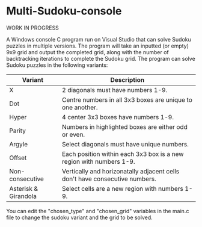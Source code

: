 # Multi-Sudoku-console
WORK IN PROGRESS

A Windows console C program run on Visual Studio that can solve Sudoku puzzles in multiple versions. The program will take an inputted (or empty) 9x9 grid and output the completed grid, along with the number of backtracking iterations to complete the Sudoku grid. The program can solve Sudoku puzzles in the following variants:

| Variant | Description |
| - | - |
| X | 2 diagonals must have numbers 1-9. |
| Dot | Centre numbers in all 3x3 boxes are unique to one another. |
| Hyper | 4 center 3x3 boxes have numbers 1-9. |
| Parity | Numbers in highlighted boxes are either odd or even. |
| Argyle | Select diagonals must have unique numbers. |
| Offset | Each position within each 3x3 box is a new region with numbers 1-9. |
| Non-consecutive | Vertically and horizonatally adjacent cells don't have consecutive numbers. | 
| Asterisk & Girandola | Select cells are a new region with numbers 1-9. |

You can edit the "chosen_type" and "chosen_grid" variables in the main.c file to change the sudoku variant and the grid to be solved.

